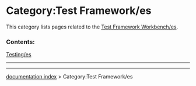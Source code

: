 # Category:Test Framework/es
This category lists pages related to the [Test Framework Workbench/es](Test_Framework_Workbench/es.md).

### Contents:

[Testing/es](Testing/es.md)

_ _ _

---
[documentation index](../README.md) > Category:Test Framework/es
